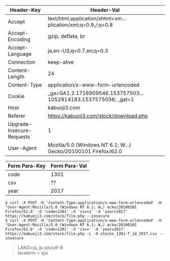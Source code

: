 |  Header-Key  |  Header-Val  |
| ---- | ---- |
|  Accept  |  text/html,application/xhtml+xm…plication/xml;q=0.9,*/*;q=0.8  |
|  Accept-Encoding  |  gzip, deflate, br  |
|  Accept-Language  |  ja,en-US;q=0.7,en;q=0.3  |
|  Connection	  |  keep-alive  |
|  Content-Length  |  24  |
|  Content-Type  |  application/x-www-form-urlencoded  |
|  Cookie  |  _ga=GA1.2.1716909546.153757503…1052914183.1537575036; _gat=1  |
|  Host  |  kabuoji3.com  |
|  Referer  |  https://kabuoji3.com/stock/download.php  |
|  Upgrade-Insecure-Requests  |  1  |
|  User-Agent  |  Mozilla/5.0 (Windows NT 6.1; W…) Gecko/20100101 Firefox/62.0  |


|  Form Para-Key  |  Form Para-Val  |
| ---- | ---- |
|  code  |  1301  |
|  csv  |  ??  |
|  year  |  2017  |


```
$ curl -X POST -H 'Content-Type:application/x-www-form-urlencoded' -H 'User-Agent:Mozilla/5.0 (Windows NT 6.1; W…) ecko/20100101 Firefox/62.0' -d 'code=1301' -d 'csv=1' -d 'year=2017' https://kabuoji3.com/stock/file.php --insecure
$ curl -X POST -H 'Content-Type:application/x-www-form-urlencoded' -H 'User-Agent:Mozilla/5.0 (Windows NT 6.1; W…) ecko/20100101 Firefox/62.0' -d 'code=1301' -d 'csv=' -d 'year=2017' https://kabuoji3.com/stock/file.php -L -O stocks_1301-T_1d_2017.csv --insecure
```
> LANG=ja_jp.sjis/utf-8  
> teraterm = sjis
